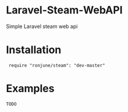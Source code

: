 Laravel-Steam-WebAPI
====================

Simple Laravel steam web api

Installation
============

```
 require "ronjune/steam": "dev-master"
```

Examples
========
```
TODO
```
